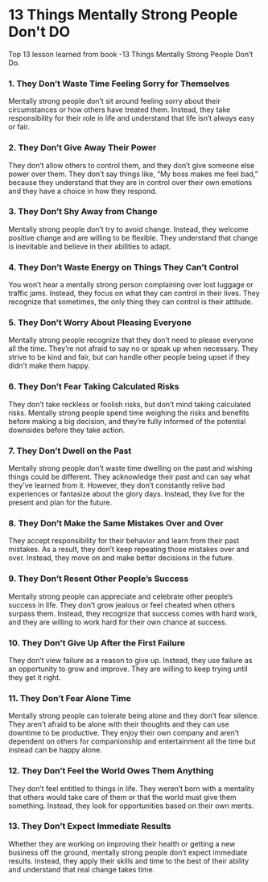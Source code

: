 # 13 Things Mentally Strong People Don't DO

Top 13 lesson learned from book -13 Things Mentally Strong People Don’t Do.

### 1. They Don’t Waste Time Feeling Sorry for Themselves
Mentally strong people don’t sit around feeling sorry about their circumstances or how others have treated them. Instead, they take responsibility for their role in life and understand that life isn’t always easy or fair.

### 2. They Don’t Give Away Their Power
They don’t allow others to control them, and they don’t give someone else power over them. They don’t say things like, “My boss makes me feel bad,” because they understand that they are in control over their own emotions and they have a choice in how they respond.

### 3. They Don’t Shy Away from Change
Mentally strong people don’t try to avoid change. Instead, they welcome positive change and are willing to be flexible. They understand that change is inevitable and believe in their abilities to adapt.

### 4. They Don’t Waste Energy on Things They Can’t Control
You won’t hear a mentally strong person complaining over lost luggage or traffic jams. Instead, they focus on what they can control in their lives. They recognize that sometimes, the only thing they can control is their attitude.

### 5. They Don’t Worry About Pleasing Everyone
Mentally strong people recognize that they don’t need to please everyone all the time. They’re not afraid to say no or speak up when necessary. They strive to be kind and fair, but can handle other people being upset if they didn’t make them happy.

### 6. They Don’t Fear Taking Calculated Risks
They don’t take reckless or foolish risks, but don’t mind taking calculated risks. Mentally strong people spend time weighing the risks and benefits before making a big decision, and they’re fully informed of the potential downsides before they take action.

### 7. They Don’t Dwell on the Past
Mentally strong people don’t waste time dwelling on the past and wishing things could be different. They acknowledge their past and can say what they’ve learned from it. However, they don’t constantly relive bad experiences or fantasize about the glory days. Instead, they live for the present and plan for the future.

### 8. They Don’t Make the Same Mistakes Over and Over
They accept responsibility for their behavior and learn from their past mistakes. As a result, they don’t keep repeating those mistakes over and over. Instead, they move on and make better decisions in the future.

### 9. They Don’t Resent Other People’s Success
Mentally strong people can appreciate and celebrate other people’s success in life. They don’t grow jealous or feel cheated when others surpass them. Instead, they recognize that success comes with hard work, and they are willing to work hard for their own chance at success.

### 10. They Don’t Give Up After the First Failure
They don’t view failure as a reason to give up. Instead, they use failure as an opportunity to grow and improve. They are willing to keep trying until they get it right.

### 11. They Don’t Fear Alone Time
Mentally strong people can tolerate being alone and they don’t fear silence. They aren’t afraid to be alone with their thoughts and they can use downtime to be productive. They enjoy their own company and aren’t dependent on others for companionship and entertainment all the time but instead can be happy alone.

### 12. They Don’t Feel the World Owes Them Anything
They don’t feel entitled to things in life. They weren’t born with a mentality that others would take care of them or that the world must give them something. Instead, they look for opportunities based on their own merits.

### 13. They Don’t Expect Immediate Results
Whether they are working on improving their health or getting a new business off the ground, mentally strong people don’t expect immediate results. Instead, they apply their skills and time to the best of their ability and understand that real change takes time.
